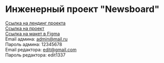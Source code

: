 # Инженерный проект "Newsboard"
[Ссылка на лендинг проекта](http://lexa070301.bhuser.ru/newsboard/lending/) <br>
[Ссылка на проект](http://lexa070301.bhuser.ru/newsboard/) <br>
[Ссылка на макет в Figma](https://www.figma.com/file/xrF1Rtc1tiVYsSj8bo6cN5/Newsboard) <br>
Email админа: admin@mail.ru <br>
Пароль админа: 12345678 <br>
Email редактора: edit@gmail.com <br>
Пароль редактора: edit1337 <br>